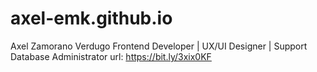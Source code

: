 # axel-emk.github.io
Axel Zamorano Verdugo
Frontend Developer | UX/UI Designer | Support Database Administrator
url: https://bit.ly/3xix0KF
